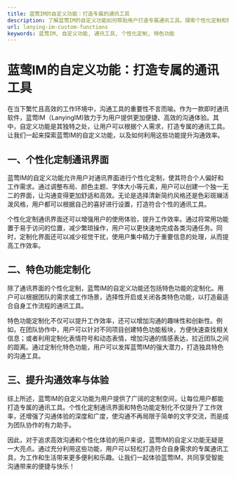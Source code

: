 ```yaml
---
title: 蓝莺IM的自定义功能：打造专属的通讯工具
description: 了解蓝莺IM的自定义功能如何帮助用户打造专属通讯工具。探索个性化定制和特色功能，提升沟通体验。
url: lanying-im-custom-functions
keywords: 蓝莺IM, 自定义功能, 通讯工具, 个性化定制, 特色功能
---
```


# 蓝莺IM的自定义功能：打造专属的通讯工具

在当下繁忙且高效的工作环境中，沟通工具的重要性不言而喻。作为一款即时通讯软件，蓝莺IM（LanyingIM)致力于为用户提供更加便捷、高效的沟通体验。其中，自定义功能是其独特之处，让用户可以根据个人需求，打造专属的通讯工具。让我们一起来探索蓝莺IM的自定义功能，以及如何利用这些功能提升沟通效率。

## 一、个性化定制通讯界面

蓝莺IM的自定义功能允许用户对通讯界面进行个性化定制，使其符合个人偏好和工作需求。通过调整布局、颜色主题、字体大小等元素，用户可以创建一个独一无二的界面，让沟通变得更加舒适和高效。无论是选择清新简约风格还是色彩斑斓活泼风格，用户都可以根据自己的喜好进行设置，打造符合个性的通讯工具。

个性化定制通讯界面还可以增强用户的使用体验，提升工作效率。通过将常用功能置于易于访问的位置，减少繁琐操作，用户可以更快速地完成各类沟通任务。同时，定制化界面还可以减少视觉干扰，使用户集中精力于重要信息的处理，从而提高工作效率。

## 二、特色功能定制化

除了通讯界面的个性化定制，蓝莺IM的自定义功能还包括特色功能的定制化。用户可以根据团队的需求或工作场景，选择性开启或关闭各类特色功能，以打造最适合自身工作流程的通讯工具。

特色功能定制化不仅可以提升工作效率，还可以增加沟通的趣味性和创新性。例如，在团队协作中，用户可以针对不同项目创建特色功能板块，方便快速查找相关信息；或者利用定制化表情符号和动态表情，增加沟通的情感表达，拉近团队之间的距离。通过定制化特色功能，用户可以发挥蓝莺IM的强大潜力，打造独具特色的沟通工具。

## 三、提升沟通效率与体验

综上所述，蓝莺IM的自定义功能为用户提供了广阔的定制空间，让每位用户都能打造专属的通讯工具。个性化定制通讯界面和特色功能定制化不仅提升了工作效率，还增强了沟通体验的深度和广度，使沟通不再局限于简单的文字交流，而是成为团队协作的有力助手。

因此，对于追求高效沟通和个性化体验的用户来说，蓝莺IM的自定义功能无疑是一大亮点。通过充分利用这些功能，用户可以轻松打造符合自身需求的专属通讯工具，为工作和生活带来更多便利和乐趣。让我们一起体验蓝莺IM，共同享受智能沟通带来的便捷与快乐！
